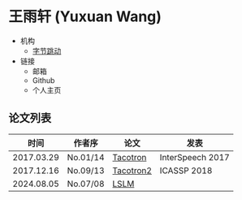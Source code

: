 # 王雨轩 (Yuxuan Wang)

- 机构
  - [字节跳动](../Institutions/ByteDance.md)
- 链接
  - 邮箱
  - Github
  - 个人主页

## 论文列表

| 时间 | 作者序 | 论文 | 发表 |
|:-:|:-:|---|---|
| 2017.03.29 | No.01/14 | [Tacotron](../Models/TTS2_Acoustic/2017.03.29_Tacotron.md) | InterSpeech 2017 |
| 2017.12.16 | No.09/13 | [Tacotron2](../Models/TTS2_Acoustic/2017.12.16_Tacotron2.md) | ICASSP 2018 |
| 2024.08.05 | No.07/08 | [LSLM](../Models/Speech_LLM/2024.08.05_LSLM.md) |